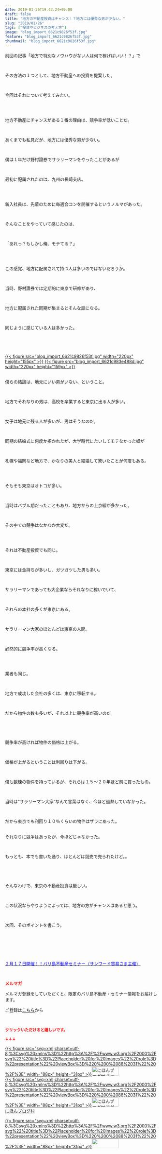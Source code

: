```yaml
---
date: 2019-01-26T19:43:24+09:00
draft: false
title: "地方の不動産投資はチャンス！？地方には優秀な男が少ない。"
slug: "2019/01/26"
tags: ["投資やビジネスの考え方"]
image: "blog_import_6621c9826f53f.jpg"
feature: "blog_import_6621c9826f53f.jpg"
thumbnail: "blog_import_6621c9826f53f.jpg"
---
```

<p>前回の記事「地方で特別なノウハウがない人は何で稼げばいい！？」で</p><p> </p><p>その方法の１つとして、地方不動産への投資を提案した。</p><p> </p><p>今回はそれについて考えてみたい。</p><p> </p><p><br/>地方不動産にチャンスがある１番の理由は、競争率が低いことだ。</p><p> </p><p>あくまでも私見だが、地方には優秀な男が少ない。</p><p> </p><p>僕は１年だけ野村證券でサラリーマンをやったことがあるが</p><p> </p><p>最初に配属されたのは、九州の長崎支店。</p><p> </p><p><br/>新入社員は、先輩のために毎週合コンを開催するというノルマがあった。</p><p> </p><p>そんなことをやっていて感じたのは、</p><p> </p><p>「あれっ？もしかし俺、モテてる？」</p><p> </p><p><br/>この感覚、地方に配属されて持つ人は多いのではないだろうか。</p><p> </p><p>当時、野村證券では定期的に東京で研修があり、</p><p> </p><p>地方に配属された同期が集まるとそんな話になる。</p><p> </p><p>同じように感じている人は多かった。</p><p> </p><p> </p><p><a href="blog_import_6621c9826f53f.jpg">{{< figure src="blog_import_6621c9826f53f.jpg" width="220px" height="155px" >}}</a> <a href="blog_import_6621c983e488d.jpg">{{< figure src="blog_import_6621c983e488d.jpg" width="220px" height="159px" >}}</a></p><p><br/>僕らの結論は、地元にいい男がいない、ということ。</p><p> </p><p>地方でそれなりの男は、高校を卒業すると東京に出る人が多い。</p><p> </p><p>女子は地元に残る人が多いが、男はそうなのだ。</p><p> </p><p>同期の結婚式に何度か招かれたが、大学時代にたいしてモテなかった奴が</p><p> </p><p>札幌や福岡など地方で、かなりの美人と結婚して驚いたことが何度もある。</p><p> </p><p><br/>そもそも東京はオトコが多い。</p><p> </p><p>当時はバブル期だったこともあり、地方からの上京組が多かった。</p><p> </p><p>その中での競争はなかなか大変だ。</p><p> </p><p><br/>それは不動産投資でも同じ。</p><p> </p><p>東京には金持ちが多いし、ガツガツした男も多い。</p><p> </p><p>サラリーマンであっても大企業ならそれなりに稼いでいて、</p><p> </p><p>それらの本社の多くが東京にある。</p><p> </p><p>サラリーマン大家のほとんどは東京の人間。</p><p> </p><p>必然的に競争率が高くなる。</p><p> </p><p><br/>業者も同じ。</p><p> </p><p>地方で成功した会社の多くは、東京に移転する。</p><p> </p><p>だから物件の数も多いが、それ以上に競争率が高いのだ。</p><p> </p><p> </p><p>競争率が高ければ物件の価格は上がる。</p><p> </p><p>価格が上がるということは利回りは下がる。</p><p> </p><p>僕も数棟の物件を持っているが、それらは１５～２０年ほど前に買ったもの。</p><p> </p><p>当時は“サラリーマン大家”なんて言葉はなく、今ほど過熱していなかった。</p><p> </p><p>だから東京でも利回り１０％くらいの物件はザラにあった。</p><p><br/>それなりに競争はあったが、今ほどじゃなかった。</p><p> </p><p>もっとも、本でも書いた通り、ほとんどは競売で売られたけど。。</p><p> </p><p> </p><p>そんなわけで、東京の不動産投資は厳しい。</p><p> </p><p>この状況ならやりようによっては、地方の方がチャンスはあると思う。</p><p> </p><p>次回、そのポイントを書こう。</p><p> </p><p> </p><p> </p><p><a href="http://www.sunward-t.co.jp/seminar/2019/02/17_ek/index.html" target="_blank"><span style="color: rgb(0, 0, 255);">２月１７日開催！！バリ島不動産セミナー（サンワード貿易さま主催）</span></a></p><p> </p><p><span style="font-weight: bold;"><span style="color: rgb(255, 0, 0);">メルマガ</span></span></p><p>メルマガ登録をしていただくと、限定のバリ島不動産・セミナー情報をお届けします。</p><p>ご登録は<a href="f9eeVI" target="_blank">こちら</a>から</p><p style="text-align: center;"> </p><p><font color="#ff0000" size="2"><strong>クリックいただけると嬉しいです。</strong></font></p><p><font color="#ff0000" size="2"><strong>↓↓↓</strong></font></p><p><a href="ranking.html?p_cid=01260127" id="&amp;blogmura_banner" target="_blank">{{< figure src="svg+xml;charset=utf-8,%3Csvg%20xmlns%3D%22http%3A%2F%2Fwww.w3.org%2F2000%2Fsvg%22%20title%3D%22Placeholder%20for%20Images%22%20role%3D%22presentation%22%20viewBox%3D%220%200%2088%2031%22%20%2F%3E" width="88px" height="31px" >}}<noscript><img alt="にほんブログ村 その他生活ブログ 不動産投資へ" border="0" height="31" src="https://img-proxy.blog-video.jp/images?url=http%3A%2F%2Flife.blogmura.com%2Fhudousantoushi%2Fimg%2Fhudousantoushi88_31.gif" width="88"></noscript></a><br/><a href="ranking.html?p_cid=01260127" target="_blank">{{< figure src="svg+xml;charset=utf-8,%3Csvg%20xmlns%3D%22http%3A%2F%2Fwww.w3.org%2F2000%2Fsvg%22%20title%3D%22Placeholder%20for%20Images%22%20role%3D%22presentation%22%20viewBox%3D%220%200%2088%2031%22%20%2F%3E" width="88px" height="31px" >}}<noscript><img alt="にほんブログ村 海外生活ブログ バリ島情報へ" border="0" height="31" src="https://img-proxy.blog-video.jp/images?url=http%3A%2F%2Foverseas.blogmura.com%2Fbali%2Fimg%2Fbali88_31.gif" width="88"></noscript></a><br/><a href="ranking.html?p_cid=01260127" target="_blank">にほんブログ村</a></p><p><a href="link.php?1804582" title="人気ブログランキングへ">{{< figure src="svg+xml;charset=utf-8,%3Csvg%20xmlns%3D%22http%3A%2F%2Fwww.w3.org%2F2000%2Fsvg%22%20title%3D%22Placeholder%20for%20Images%22%20role%3D%22presentation%22%20viewBox%3D%220%200%2088%2031%22%20%2F%3E" width="88px" height="31px" >}}<noscript><img border="0" height="31" src="https://blog.with2.net/img/banner/banner_22.gif" width="88"></noscript></a></p><p> </p>

